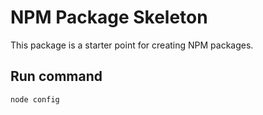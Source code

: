 # NPM Package Skeleton
This package is a starter point for creating NPM packages.

## Run command
```bash
node config
```